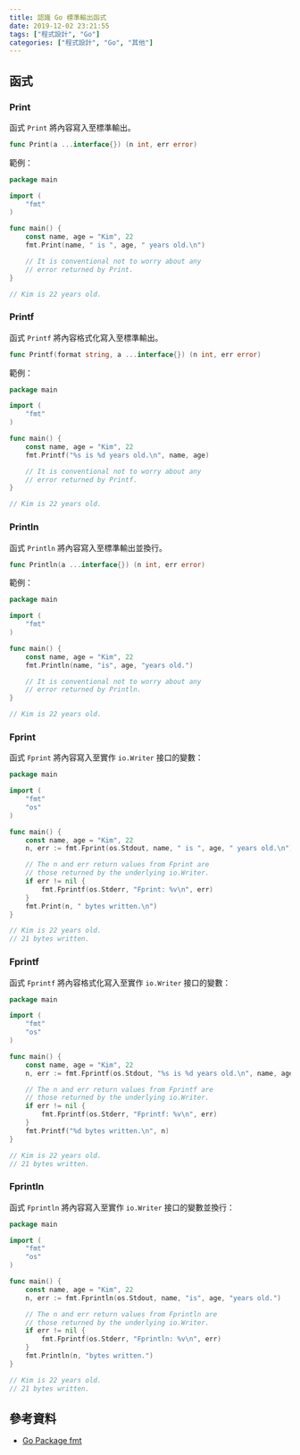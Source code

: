 ```yaml
---
title: 認識 Go 標準輸出函式
date: 2019-12-02 23:21:55
tags: ["程式設計", "Go"]
categories: ["程式設計", "Go", "其他"]
---
```


## 函式

### Print

函式 `Print` 將內容寫入至標準輸出。

```go
func Print(a ...interface{}) (n int, err error)
```

範例：

```go
package main

import (
	"fmt"
)

func main() {
	const name, age = "Kim", 22
	fmt.Print(name, " is ", age, " years old.\n")

	// It is conventional not to worry about any
	// error returned by Print.
}

// Kim is 22 years old.
```

### Printf

函式 `Printf` 將內容格式化寫入至標準輸出。

```go
func Printf(format string, a ...interface{}) (n int, err error)
```

範例：

```go
package main

import (
	"fmt"
)

func main() {
	const name, age = "Kim", 22
	fmt.Printf("%s is %d years old.\n", name, age)

	// It is conventional not to worry about any
	// error returned by Printf.
}

// Kim is 22 years old.
```

### Println

函式 `Println` 將內容寫入至標準輸出並換行。

```go
func Println(a ...interface{}) (n int, err error)
```

範例：

```go
package main

import (
	"fmt"
)

func main() {
	const name, age = "Kim", 22
	fmt.Println(name, "is", age, "years old.")

	// It is conventional not to worry about any
	// error returned by Println.
}

// Kim is 22 years old.
```

### Fprint

函式 `Fprint` 將內容寫入至實作 `io.Writer` 接口的變數：

```go
package main

import (
	"fmt"
	"os"
)

func main() {
	const name, age = "Kim", 22
	n, err := fmt.Fprint(os.Stdout, name, " is ", age, " years old.\n")

	// The n and err return values from Fprint are
	// those returned by the underlying io.Writer.
	if err != nil {
		fmt.Fprintf(os.Stderr, "Fprint: %v\n", err)
	}
	fmt.Print(n, " bytes written.\n")
}

// Kim is 22 years old.
// 21 bytes written.
```

### Fprintf

函式 `Fprintf` 將內容格式化寫入至實作 `io.Writer` 接口的變數：

```go
package main

import (
	"fmt"
	"os"
)

func main() {
	const name, age = "Kim", 22
	n, err := fmt.Fprintf(os.Stdout, "%s is %d years old.\n", name, age)

	// The n and err return values from Fprintf are
	// those returned by the underlying io.Writer.
	if err != nil {
		fmt.Fprintf(os.Stderr, "Fprintf: %v\n", err)
	}
	fmt.Printf("%d bytes written.\n", n)
}

// Kim is 22 years old.
// 21 bytes written.
```

### Fprintln

函式 `Fprintln` 將內容寫入至實作 `io.Writer` 接口的變數並換行：

```go
package main

import (
	"fmt"
	"os"
)

func main() {
	const name, age = "Kim", 22
	n, err := fmt.Fprintln(os.Stdout, name, "is", age, "years old.")

	// The n and err return values from Fprintln are
	// those returned by the underlying io.Writer.
	if err != nil {
		fmt.Fprintf(os.Stderr, "Fprintln: %v\n", err)
	}
	fmt.Println(n, "bytes written.")
}

// Kim is 22 years old.
// 21 bytes written.
```

## 參考資料

- [Go Package fmt](https://golang.google.cn/pkg/fmt/#Print)
